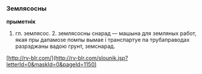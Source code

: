 ### Землясосны
**прыметнік**

1. гл. землясос. 2. землясосны снарад — машына для земляных работ, якая пры дапамозе помпы вымае і транспартуе па трубаправодах разрэджаны вадою грунт, земснарад.

<a rel="author">[http://rv-blr.com/](http://rv-blr.com/slounik.jsp?letterId=0&maskId=0&pageId=1150)</a>
